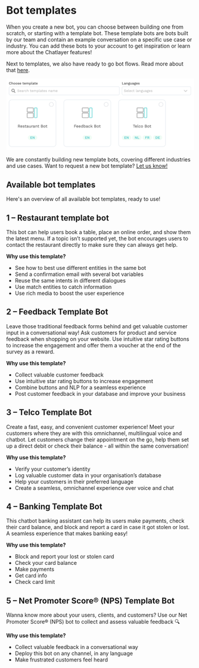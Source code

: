 # Bot templates

When you create a new bot, you can choose between building one from scratch, or starting with a template bot. These template bots are bots built by our team and contain an example conversation on a specific use case or industry. You can add these bots to your account to get inspiration or learn more about the Chatlayer features!

Next to templates, we also have ready to go bot flows. Read more about that [here](https://docs.chatlayer.ai/tips-and-best-practices/bot-templates/bot-flows).

![](../../.gitbook/assets/image%20%28520%29.png)

We are constantly building new template bots, covering different industries and use cases. Want to request a new bot template? [Let us know!](../../support/get-in-touch.md)

## Available bot templates

Here's an overview of all available bot templates, ready to use!

## 1 – Restaurant template bot

This bot can help users book a table, place an online order, and show them the latest menu. If a topic isn’t supported yet, the bot encourages users to contact the restaurant directly to make sure they can always get help.

**Why use this template?**

* See how to best use different entities in the same bot
* Send a confirmation email with several bot variables
* Reuse the same intents in different dialogues
* Use match entities to catch information
* Use rich media to boost the user experience

## 2 – Feedback Template Bot

Leave those traditional feedback forms behind and get valuable customer input in a conversational way! Ask customers for product and service feedback when shopping on your website. Use intuitive star rating buttons to increase the engagement and offer them a voucher at the end of the survey as a reward.

**Why use this template?**

* Collect valuable customer feedback
* Use intuitive star rating buttons to increase engagement
* Combine buttons and NLP for a seamless experience
* Post customer feedback in your database and improve your business

## 3 – Telco Template Bot

Create a fast, easy, and convenient customer experience! Meet your customers where they are with this omnichannel, multilingual voice and chatbot. Let customers change their appointment on the go, help them set up a direct debit or check their balance - all within the same conversation!

**Why use this template?**

* Verify your customer’s identity
* Log valuable customer data in your organisation’s database
* Help your customers in their preferred language
* Create a seamless, omnichannel experience over voice and chat

## 4 – Banking Template Bot

This chatbot banking assistant can help its users make payments, check their card balance, and block and report a card in case it got stolen or lost. A seamless experience that makes banking easy!

**Why use this template?**

* Block and report your lost or stolen card
* Check your card balance
* Make payments
* Get card info
* Check card limit

## 5 – Net Promoter Score® \(NPS\) Template Bot

Wanna know more about your users, clients, and customers? Use our Net Promoter Score® \(NPS\) bot to collect and assess valuable feedback 🔍

**Why use this template?**

* Collect valuable feedback in a conversational way
* Deploy this bot on any channel, in any language
* Make frustrated customers feel heard

